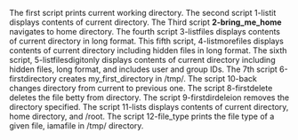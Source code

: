 The first script prints current working directory.
The second script 1-listit displays contents of current directory.
The Third script **2-bring_me_home** navigates to home directory.
The fourth script 3-listfiles displays contents of current directory in long format.
This fifth script, 4-listmorefiles displays contents of current directory including hidden files in long format.
The sixth script, 5-listfilesdigitonly displays contents of current directory including hidden files, long format, and includes user and group IDs.
The 7th script 6-firstdirectory creates my_first_directory in /tmp/.
The script 10-back changes directory from current to previous one.
The script 8-firstdelete deletes the file betty from directory.
The script 9-firstdirdeleion removes the directory specified.
The script 11-lists displays contents of current directory, home directory, and /root.
The script 12-file_type prints the file type of a given file, iamafile in /tmp/ directory.
